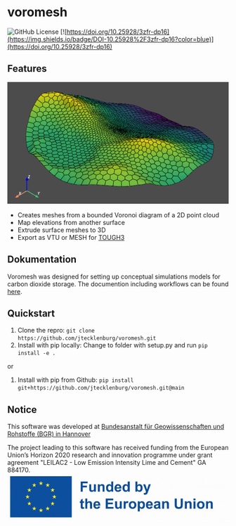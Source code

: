 # voromesh
![GitHub License](https://img.shields.io/github/license/jtecklenburg/voromesh) [![https://doi.org/10.25928/3zfr-dp16](https://img.shields.io/badge/DOI-10.25928%2F3zfr-dp16?color=blue)](https://doi.org/10.25928/3zfr-dp16)

## Features

![Example mesh created with voromesh and GMSH (see documentation)](docs/voro.png)

- Creates meshes from a bounded Voronoi diagram of a 2D point cloud
- Map elevations from another surface
- Extrude surface meshes to 3D
- Export as VTU or MESH for [TOUGH3](https://tough.lbl.gov/)

## Dokumentation

Voromesh was designed for setting up conceptual simulations models for carbon dioxide storage.  The documention including workflows can be found [here](https://jtecklenburg.github.io/voromesh/).

## Quickstart

1. Clone the repro: `git clone https://github.com/jtecklenburg/voromesh.git`
2. Install with pip locally: Change to folder with setup.py and run `pip install -e .`

or

1. Install with pip from Github: `pip install git+https://github.com/jtecklenburg/voromesh.git@main`

## Notice

This software was developed at [Bundesanstalt für Geowissenschaften und Rohstoffe (BGR) in Hannover](https://www.bgr.bund.de/EN/Home/homepage_node_en.html)

The project leading to this software has received funding from the European Union’s Horizon 2020 research and innovation programme under grant agreement "LEILAC2 - Low Emission Intensity Lime and Cement" GA 884170.
![Funded by EU](docs/EN-Funded_by_the_EU-POS.jpg)
